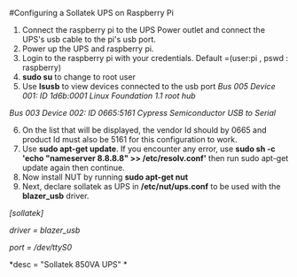 #Configuring a Sollatek UPS on Raspberry Pi

1. Connect the raspberry pi to the UPS Power outlet and connect the UPS's usb cable to the pi's usb port.
2. Power up the UPS and raspberry pi.
3. Login to the raspberry pi with your credentials. 
Default =(user:pi , pswd : raspberry)
4. **sudo su** to change to root user 
5. Use **lsusb** to view devices connected to the usb port 
*Bus 005 Device 001: ID 1d6b:0001 Linux Foundation 1.1 root hub*

*Bus 003 Device 002: ID 0665:5161 Cypress Semiconductor USB to Serial*

6. On the list that will be displayed, the vendor Id should by 0665 and product Id must also be 5161 for this configuration to work.
7. Use **sudo apt-get update**. If you encounter any error, use 
**sudo sh -c 'echo "nameserver 8.8.8.8" >> /etc/resolv.conf'** then run sudo apt-get update again then continue.
8. Now install NUT by running **sudo apt-get nut**
9. Next, declare sollatek as UPS in **/etc/nut/ups.conf** to be used with the **blazer_usb** driver.

*[sollatek]*

*driver = blazer_usb*

*port = /dev/ttyS0*

*desc = "Sollatek 850VA UPS" *
